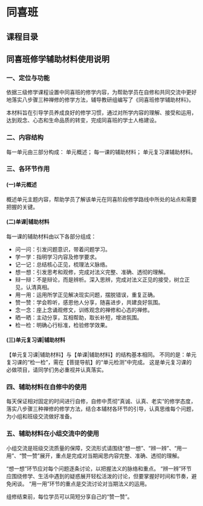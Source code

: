 # 同喜班

## 课程目录

<SlugMenu left='1-1/' />

## 同喜班修学辅助材料使用说明

### 一、定位与功能

依据三级修学课程设置中同喜班的修学内容，为帮助学员在自修和共同交流中更好地落实八步骤三种禅修的修学方法，辅导教研组编写了《同喜班修学辅助材料》。

本材料旨在引导学员养成良好的修学习惯，通过对所学内容的理解、接受和运用，达到观念、心态和生命品质的转变，完成同喜班的学士人格建设。

### 二、内容结构

每一单元由三部分构成：
单元概述；
每一课的辅助材料；
单元复习课辅助材料。

### 三、各环节作用

#### (一)单元概述

概述单元主题内容，帮助学员了解该单元在同喜阶段修学路线中所处的站点和需要把握的关键。

#### (二)单课|辅助材料

每一课的辅助材料由以下各部分组成：

- 问一问：引发问题意识，带着问题学习。
- 学一学：指明学习内容及修学要求。
- 记一记：总结核心正见，梳理法义脉络。
- 想一想：引发思考和观修，完成对法义完整、准确、透彻的理解。
- 辩一辩：不是辩论，而是辨析。深入思辨，完成对法义正见的接受，树立正见，认清真相。
- 用一用：运用所学正见解决现实问题，摆脱错误，重复正确。
- 赞一赞：学会聆听，感恩他人分享，随喜进步，共建良好氛围。
- 念一念：座上念诵观修文，训练观念的禅修和心态的禅修。
- 晒一晒：主动分享，互相帮助，取长补短，增进氛围。
- 检一检：明确心行标准，检验修学效果。

#### (三)单元复习课|辅助材料

【单元复习课|辅助材料】与【单课|辅助材料】的结构基本相同。
不同的是：单元复习课的“检一检”，需在【菩提导航】的“单元检测”中完成。
这是单元复习课的必做项目，请同学们务必重视并认真落实。

### 四、辅助材料在自修中的使用

每天保证相对固定的时间进行自修，自修中贯彻“真诚、认真、老实“的修学态度，落实八步骤三种禅修的修学方法，结合本辅材各环节的引导，认真思维每个问题，为小组和班级交流做好准备。

### 五、辅助材料在小组交流中的使用

小组交流是班级交流质量的保障，交流形式请围绕“想一想”、“辨一辨”、“用一用”、“赞一赞”展开，重点是完成对当期闻思内容完整、准确、透彻的理解。

“想一想”环节应对每个问题逐条讨论，以把握法义的脉络和重点。
“辨一辨”环节应围绕修学、生活中遇到的疑惑展开轻松活泼的讨论，但要掌握好时间和节奏，避免闲谈。
“用一用”环节的重点是交流讨论对当期法义的运用。

组修结束前，每位学员可以简短分享自己的“赞一赞”。
